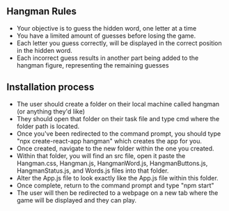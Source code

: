 ## Hangman Rules
* Your objective is to guess the hidden word, one letter at a time
* You have a limited amount of guesses before losing the game.
* Each letter you guess correctly, will be displayed in the correct position in the hidden word.
* Each incorrect guess results in another part being added to the hangman figure, representing the remaining guesses

## Installation process
* The user should create a folder on their local machine called hangman (or anything they'd like)
* They should open that folder on their task file and type cmd where the folder path is located.
* Once you've been redirected to the command prompt, you should type "npx create-react-app hangman" which creates the app for you.
* Once created, navigate to the new folder within the one you created.
* Within that folder, you will find an src file, open it paste the Hangman.css, Hangman.js, HangmanWord.js, HangmanButtons.js, HangmanStatus.js, and Words.js files into that folder.
* Alter the App.js file to look exactly like the App.js file within this folder.
* Once complete, return to the command prompt and type "npm start"
* The user will then be redirected to a webpage on a new tab where the game will be displayed and they can play.

